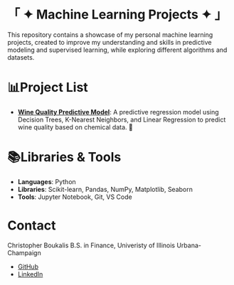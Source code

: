 # 「 ✦ Machine Learning Projects ✦ 」
This repository contains a showcase of my personal machine learning projects, created to improve my understanding and skills in predictive modeling and supervised learning, while exploring different algorithms and datasets. 
# 📊Project List 
- **[Wine Quality Predictive Model](https://github.com/Cvboukalis/Machine-Learning-Projects/tree/main/Wine%20Quality%20Prediction%20Model)**: A predictive regression model using Decision Trees, K-Nearest Neighbors, and Linear Regression to predict wine quality based on chemical data. 🍷
# 📚Libraries & Tools 
- **Languages**: Python
- **Libraries**: Scikit-learn, Pandas, NumPy, Matplotlib, Seaborn
- **Tools**: Jupyter Notebook, Git, VS Code
# Contact
Christopher Boukalis 
B.S. in Finance, Univeristy of Illinois Urbana-Champaign
- [GitHub](https://github.com/Cvboukalis)
- [LinkedIn](https://www.linkedin.com/in/christopher-boukalis/)
